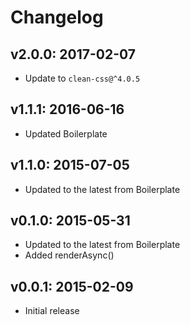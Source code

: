 # Changelog

## v2.0.0: 2017-02-07

- Update to `clean-css@^4.0.5`

## v1.1.1: 2016-06-16

- Updated Boilerplate

## v1.1.0: 2015-07-05

- Updated to the latest from Boilerplate

## v0.1.0: 2015-05-31

- Updated to the latest from Boilerplate
- Added renderAsync()

## v0.0.1: 2015-02-09

- Initial release
